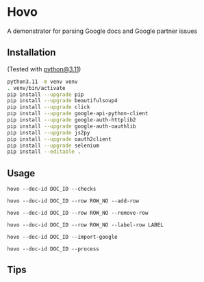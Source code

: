# Hovo
A demonstrator for parsing Google docs and Google partner issues

## Installation

(Tested with python@3.11)

```bash
python3.11 -m venv venv
. venv/bin/activate
pip install --upgrade pip
pip install --upgrade beautifulsoup4
pip install --upgrade click
pip install --upgrade google-api-python-client
pip install --upgrade google-auth-httplib2
pip install --upgrade google-auth-oauthlib
pip install --upgrade js2py
pip install --upgrade oauth2client
pip install --upgrade selenium
pip install --editable .
```

## Usage

```shell
hovo --doc-id DOC_ID --checks
```

```shell
hovo --doc-id DOC_ID --row ROW_NO --add-row
```

```shell
hovo --doc-id DOC_ID --row ROW_NO --remove-row
```

```shell
hovo --doc-id DOC_ID --row ROW_NO --label-row LABEL
```

```shell
hovo --doc-id DOC_ID --import-google
```

```shell
hovo --doc-id DOC_ID --process
```


## Tips

